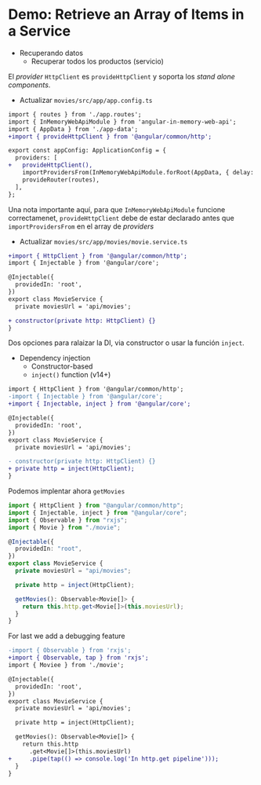 # Demo: Retrieve an Array of Items in a Service

- Recuperando datos
  - Recuperar todos los productos (servicio)

El *provider* `HttpClient` es `provideHttpClient` y soporta los *stand alone components*.

- Actualizar `movies/src/app/app.config.ts`

```diff
import { routes } from './app.routes';
import { InMemoryWebApiModule } from 'angular-in-memory-web-api';
import { AppData } from './app-data';
+import { provideHttpClient } from '@angular/common/http';

export const appConfig: ApplicationConfig = {
  providers: [
+   provideHttpClient(),
    importProvidersFrom(InMemoryWebApiModule.forRoot(AppData, { delay: 1000 })),
    provideRouter(routes),
  ],
};

```

Una nota importante aquí, para que `InMemoryWebApiModule` funcione correctamenet, `provideHttpClient` debe de estar declarado antes que `importProvidersFrom` en el array de *providers*

- Actualizar `movies/src/app/movies/movie.service.ts`

```diff
+import { HttpClient } from '@angular/common/http';
import { Injectable } from '@angular/core';

@Injectable({
  providedIn: 'root',
})
export class MovieService {
  private moviesUrl = 'api/movies';

+ constructor(private http: HttpClient) {}
}

```

Dos opciones para ralaizar la DI, via constructor o usar la función `inject`.

- Dependency injection
  - Constructor-based
  - `inject()` function (v14+)

```diff
import { HttpClient } from '@angular/common/http';
-import { Injectable } from '@angular/core';
+import { Injectable, inject } from '@angular/core';

@Injectable({
  providedIn: 'root',
})
export class MovieService {
  private moviesUrl = 'api/movies';

- constructor(private http: HttpClient) {}
+ private http = inject(HttpClient);
}
```

Podemos implentar ahora `getMovies`

```ts
import { HttpClient } from "@angular/common/http";
import { Injectable, inject } from "@angular/core";
import { Observable } from "rxjs";
import { Movie } from "./movie";

@Injectable({
  providedIn: "root",
})
export class MovieService {
  private moviesUrl = "api/movies";

  private http = inject(HttpClient);

  getMovies(): Observable<Movie[]> {
    return this.http.get<Movie[]>(this.moviesUrl);
  }
}
```

For last we add a debugging feature

```diff
-import { Observable } from 'rxjs';
+import { Observable, tap } from 'rxjs';
import { Moviee } from './movie';

@Injectable({
  providedIn: 'root',
})
export class MovieService {
  private moviesUrl = 'api/movies';

  private http = inject(HttpClient);

  getMovies(): Observable<Movie[]> {
    return this.http
      .get<Movie[]>(this.moviesUrl)
+     .pipe(tap(() => console.log('In http.get pipeline')));
  }
}
```
